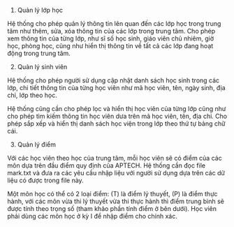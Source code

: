 1. Quản lý lớp học

Hệ thống cho phép quản lý thông tin lên quan đến các lớp học trong trung tâm như thêm, sửa, xóa thông tin của các lớp trong trung tâm. Cho phép xem thông tin của từng lớp, như sĩ số học sinh, giáo viên chủ nhiêm, giờ học, phòng học, cũng như hiển thị thông tin về tất cả các lớp đang hoạt động trong trung tâm.

2. Quản lý sinh viên

Hệ thống cho phép người sử dụng cập nhật danh sách học sinh trong các lớp, chi tiết thông tin của từng học viên như mã học viên, tên, ngày sinh, địa chỉ, lớp theo học.

Hệ thống cũng cần cho phép lọc và hiển thị học viên của từng lớp cũng như cho phép tìm kiếm thông tin học viên dưa trên mã học viên, tên, địa chỉ. Cho phép sắp xếp và hiển thị danh sách học viện trong lớp theo thứ tự bảng chữ cái.

3. Quản lý điểm

Với các học viên theo học của trung tâm, mỗi học viên sẽ có điểm của các môn dựa trên đầu điểm quy định của APTECH. Hệ thống cần đọc file mark.txt và đưa ra các yêu cầu nhập liệu với người sử dụng dựa trên các dữ liệu có được trong file này.


Một môn học có thể có 2 loại điểm: (T) là điểm lý thuyết, (P) là điểm thực hành, với các môn vừa thi lý thuyết vừa thi thực hành thì điểm trung bình sẽ được tính theo trọng số (tham khảo phần tính điểm ở bên dưới). Học viên phải dùng các môn học ở kỳ I để nhập điểm cho chính xác.